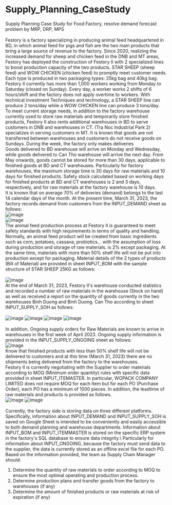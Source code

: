 # Supply_Planning_CaseStudy
Supply Planning Case Study for Food Factory, resolve demand forecast problem by MRP, DRP, MPS\
\
Festory is a factory specializing in producing animal feed headquartered in BD, in which animal feed for pigs and fish are the two main products that bring a large source of revenue to the factory. Since 2020, realizing the increased demand for sheep and chicken feed in the DNB and MT areas, Festory has deployed the construction of Festory II with 2 specialized lines to boost production capacity of the two products. STAR SHEEP (sheep feed) and WOW CHICKEN (chicken feed) to promptly meet customer needs. Each type is produced in two packaging types: 25kg bag and 40kg bag. \
Festory II currently has more than 1,000 workers working from Monday to Saturday (closed on Sunday). Every day, a worker works 2 shifts of 6 hours/shift and the factory does not apply overtime to workers. With technical investment Techniques and technology, a STAR SHEEP line can produce 2 tons/day while a WOW CHICKEN line can produce 3 tons/day.\
To meet current storage needs, in addition to the factory warehouse currently used to store raw materials and temporarily store finished products, Festory II also rents additional warehouses in BD to serve customers in DNB and warehouses in CT. (Tra Noc Industrial Park 2) specializes in serving customers in MT. It is known that goods are not transferred between warehouses and customers do not receive goods on Sundays. During the week, the factory only makes deliveries\
Goods delivered to BD warehouse will arrive on Monday and Wednesday, while goods delivered to Can Tho warehouse will arrive the next day. From May onwards, goods cannot be stored for more than 30 days, applicable to finished goods at BD and CT warehouses. Particularly for factory warehouses, the maximum storage time is 30 days for raw materials and 10 days for finished products. Safety stock calculated based on working days for finished products at BD and CT warehouses is 2 and 3 days, respectively, and for raw materials at the factory warehouse is 10 days.\
It is known that on average 70% of deliveries (demand) belongs to the last 14 calendar days of the month. At the present time, March 31, 2023, the factory records demand from customers from the INPUT_DEMAND sheet as follows:\
 ![image](https://github.com/Desnyyy/Supply_Planning_CaseStudy/assets/88900307/1b858edf-ce6d-45bd-9518-6039a9b51ae3)
\
 ![image](https://github.com/Desnyyy/Supply_Planning_CaseStudy/assets/88900307/40923427-b986-4ae6-8567-ee9dfb60eee1)
\
The animal feed production process at Festory II is guaranteed to meet safety standards with high requirements in terms of quality and handling. Normally, an animal feed product will be created from basic ingredients such as corn, potatoes, cassava, probiotics... with the assumption of loss during production and storage of raw materials. is 2% except packaging. At the same time, materials with more than 50% shelf life will not be put into production except for packaging. Material details of the 2 types of products (Bill of Material) are provided in sheet INPUT_BOM with the sample structure of STAR SHEEP 25KG as follows:\
\
 ![image](https://github.com/Desnyyy/Supply_Planning_CaseStudy/assets/88900307/b882bef9-1f57-4f2c-b541-fcc984c2c282)
\
At the end of March 31, 2023, Festory II's warehouse conducted statistics and recorded a number of raw materials in the warehouse (Stock on hand) as well as received a report on the quantity of goods currently in the two warehouses Binh Duong and Binh Duong. Can Tho according to sheet INPUT_SUPPLY_SOH as follows:\
\
![image](https://github.com/Desnyyy/Supply_Planning_CaseStudy/assets/88900307/de146a0c-7419-42d5-bed3-e9e1e9587885)
![image](https://github.com/Desnyyy/Supply_Planning_CaseStudy/assets/88900307/5fb0df2c-c8a0-45a3-9225-67c14ddc2f9c)
![image](https://github.com/Desnyyy/Supply_Planning_CaseStudy/assets/88900307/bef66866-8afd-4618-9fe3-84f93428e662)
![image](https://github.com/Desnyyy/Supply_Planning_CaseStudy/assets/88900307/e0d8edea-e160-4d48-a567-6e3ea1933961)
\
\
In addition, Ongoing supply orders for Raw Materials are known to arrive in warehouses in the first week of April 2023. Ongoing supply information is provided in the INPUT_SUPPLY_ONGOING sheet as follows:\
 ![image](https://github.com/Desnyyy/Supply_Planning_CaseStudy/assets/88900307/125964ad-e28a-474b-a027-b2213c867b4f)
\
Know that finished products with less than 50% shelf life will not be delivered to customers and at this time (March 31, 2023) there are no shipments being delivered from the factory to the warehouses.\
Festory II is currently negotiating with the Supplier to order materials according to MOQ (Minimum order quantity) rules with specific data provided in sheet INPUT_ITEMASTER. In particular, WOPACK COMPANY LIMITED does not require MOQ for each Item but for each PO (Purchase Order), each PO has a minimum of 1000 pieces. In addition, the leadtime of raw materials and products is provided as follows.\
![image](https://github.com/Desnyyy/Supply_Planning_CaseStudy/assets/88900307/f3ef2602-6d59-40d9-b71e-18cb2308e827)
![image](https://github.com/Desnyyy/Supply_Planning_CaseStudy/assets/88900307/3554c84c-bd9b-45c2-8d61-b307d3367ea0)
\
\
Currently, the factory side is storing data on three different platforms. Specifically, information about INPUT_DEMAND and INPUT_SUPPLY_SOH is saved on Google Sheet is intended to be conveniently and easily accessible to both demand planning and warehouse departments. Information about INPUT_BOM and INPUT_ITEMMASTER is stored on the specific ERP system in the factory's SQL database to ensure data integrity.\ 
Particularly for information about INPUT_ONGOING, because the factory must send data to the supplier, the data is currently stored as an offline excel file for each PO.\
Based on the information provided, the team as Supply Chain Manager should:
1. Determine the quantity of raw materials to order according to MOQ to ensure the most optimal operating and production process.
2. Determine production plans and transfer goods from the factory to warehouses (if any)
3. Determine the amount of finished products or raw materials at risk of expiration (if any)
